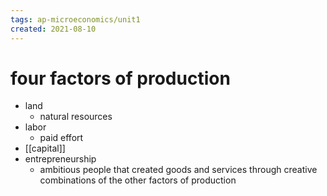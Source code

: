 ```yaml
---
tags: ap-microeconomics/unit1 
created: 2021-08-10
---
```


# four factors of production

- land
	- natural resources
- labor
	- paid effort
- [[capital]]
- entrepreneurship
	- ambitious people that created goods and services through creative combinations of the other factors of production 
